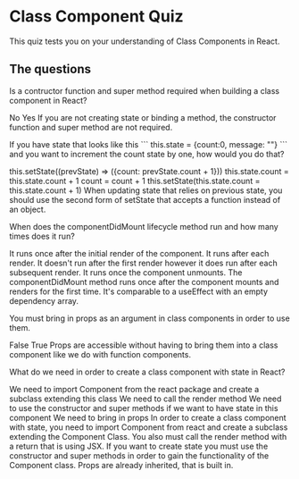 # Class Component Quiz

This quiz tests you on your understanding of Class Components in React.

## The questions

<quiz>
  <question>
    <p>Is a contructor function and super method required when building a class component in React?</p>
    <answer correct>No</answer>
    <answer>Yes</answer>
    <explanation>If you are not creating state or binding a method, the constructor function and super method are not required.</explanation>
  </question>
</quiz>

<quiz>
  <question>
    <p>If you have state that looks like this
    ```
    this.state = {count:0, message: ""}
    ```
    and you want to increment the count state by one, how would you do that? </p>
    <answer correct> this.setState((prevState) => ({count: prevState.count + 1}))</answer>
    <answer>this.state.count = this.state.count + 1</answer>
    <answer>count = count + 1</answer>
    <answer>this.setState(this.state.count = this.state.count + 1)</answer>
    <explanation>When updating state that relies on previous state, you should use the second form of setState that accepts a function instead of an object.</explanation>
  </question>
</quiz>

<quiz>
  <question>
    <p>When does the componentDidMount lifecycle method run and how many times does it run?</p>
    <answer correct>It runs once after the initial render of the component.</answer>
    <answer>It runs after each render.</answer>
    <answer>It doesn't run after the first render however it does run after each subsequent render.</answer>
    <answer>It runs once the component unmounts.</answer>
    <explanation>The componentDidMount method runs once after the component mounts and renders for the first time. It's comparable to a useEffect with
    an empty dependency array.</explanation>
  </question>
</quiz>

<quiz>
  <question>
    <p>You must bring in props as an argument in class components in order to
    use them.</p>
    <answer correct>False</answer>
    <answer>True</answer>
    <explanation>Props are accessible without having to bring them into a 
    class component like we do with function components.</explanation>
  </question>
</quiz>

<quiz>
  <question multiple>
    <p>What do we need in order to create a class component with state in React?</p>
    <answer correct>We need to import Component from the react package and
    create a subclass extending this class</answer>
    <answer correct>We need to call the render method</answer>
    <answer correct>We need to use the constructor and super methods if we want to have state in this component</answer>
    <answer>We need to bring in props</answer>
    <explanation>In order to create a class component with state, you need to
    import Component from react and create a subclass extending the Component Class. You also must call the render method with a return that is using
    JSX. If you want to create state you must use the constructor and super
    methods in order to gain the functionality of the Component class. Props
    are already inherited, that is built in.</explanation>
  </question>
</quiz>
